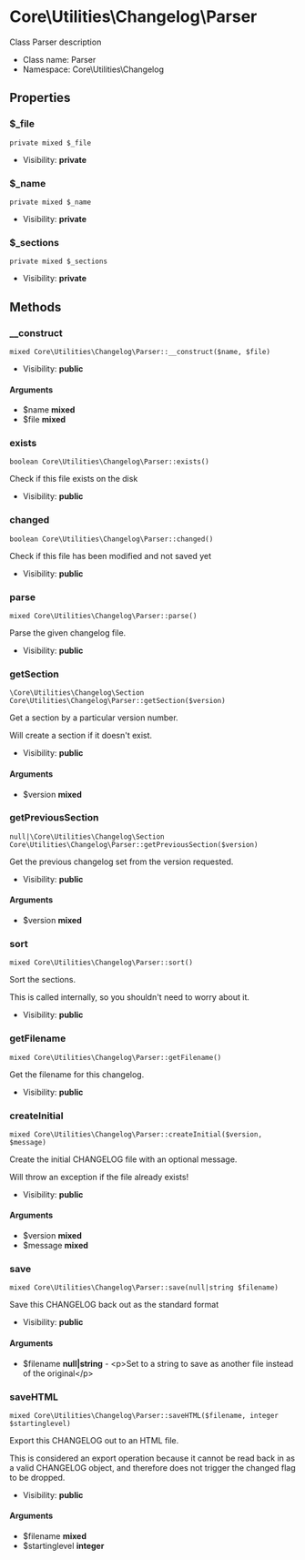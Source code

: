 Core\Utilities\Changelog\Parser
===============

Class Parser description




* Class name: Parser
* Namespace: Core\Utilities\Changelog





Properties
----------


### $_file

    private mixed $_file





* Visibility: **private**


### $_name

    private mixed $_name





* Visibility: **private**


### $_sections

    private mixed $_sections





* Visibility: **private**


Methods
-------


### __construct

    mixed Core\Utilities\Changelog\Parser::__construct($name, $file)





* Visibility: **public**


#### Arguments
* $name **mixed**
* $file **mixed**



### exists

    boolean Core\Utilities\Changelog\Parser::exists()

Check if this file exists on the disk



* Visibility: **public**




### changed

    boolean Core\Utilities\Changelog\Parser::changed()

Check if this file has been modified and not saved yet



* Visibility: **public**




### parse

    mixed Core\Utilities\Changelog\Parser::parse()

Parse the given changelog file.



* Visibility: **public**




### getSection

    \Core\Utilities\Changelog\Section Core\Utilities\Changelog\Parser::getSection($version)

Get a section by a particular version number.

Will create a section if it doesn't exist.

* Visibility: **public**


#### Arguments
* $version **mixed**



### getPreviousSection

    null|\Core\Utilities\Changelog\Section Core\Utilities\Changelog\Parser::getPreviousSection($version)

Get the previous changelog set from the version requested.



* Visibility: **public**


#### Arguments
* $version **mixed**



### sort

    mixed Core\Utilities\Changelog\Parser::sort()

Sort the sections.

This is called internally, so you shouldn't need to worry about it.

* Visibility: **public**




### getFilename

    mixed Core\Utilities\Changelog\Parser::getFilename()

Get the filename for this changelog.



* Visibility: **public**




### createInitial

    mixed Core\Utilities\Changelog\Parser::createInitial($version, $message)

Create the initial CHANGELOG file with an optional message.

Will throw an exception if the file already exists!

* Visibility: **public**


#### Arguments
* $version **mixed**
* $message **mixed**



### save

    mixed Core\Utilities\Changelog\Parser::save(null|string $filename)

Save this CHANGELOG back out as the standard format



* Visibility: **public**


#### Arguments
* $filename **null|string** - &lt;p&gt;Set to a string to save as another file instead of the original&lt;/p&gt;



### saveHTML

    mixed Core\Utilities\Changelog\Parser::saveHTML($filename, integer $startinglevel)

Export this CHANGELOG out to an HTML file.

This is considered an export operation because it cannot be read back in as a valid CHANGELOG object,
and therefore does not trigger the changed flag to be dropped.

* Visibility: **public**


#### Arguments
* $filename **mixed**
* $startinglevel **integer**


